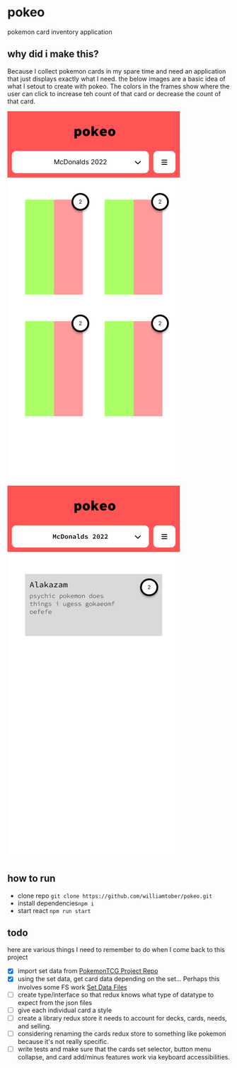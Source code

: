 # pokeo 
pokemon card inventory application

## why did i make this?
Because I collect pokemon cards in my spare time and need an application that just displays exactly what I need. the below images are a basic idea of what I setout to create with pokeo.
The colors in the frames show where the user can click to increase teh count of that card or decrease the count of that card. 

![pokeo frame cards](./design/iPhone%2014%20-%201pokeo.png)
![pokeo small cards list](./design/iPhone%2014%20-%202pokeo.png)

## how to run
- clone repo ```git clone https://github.com/williamtober/pokeo.git```
- install dependencies```npm i ```
- start react ```npm run start```

## todo 
here are various things I need to remember to do when I come back to this project
- [X] import set data from [PokemonTCG Project Repo](https://github.com/PokemonTCG/pokemon-tcg-data/blob/master/sets/en.json)
- [X] using the set data, get card data depending on the set... Perhaps this involves some FS work [Set Data Files](https://github.com/PokemonTCG/pokemon-tcg-data/tree/master/cards/en)
- [ ] create type/interface so that redux knows what type of datatype to expect from the json files
- [ ] give each individual card a style
- [ ] create a library redux store it needs to account for decks, cards, needs, and selling.
- [ ] considering renaming the cards redux store to something like pokemon because it's not really specific.
- [ ] write tests and make sure that the cards set selector, button menu collapse, and card add/minus features work via keyboard accessibilities.